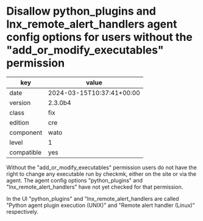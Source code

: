[//]: # (werk v2)
# Disallow python_plugins and lnx_remote_alert_handlers agent config options for users without the "add_or_modify_executables" permission

key        | value
---------- | ---
date       | 2024-03-15T10:37:41+00:00
version    | 2.3.0b4
class      | fix
edition    | cre
component  | wato
level      | 1
compatible | yes

Without the "add_or_modify_executables" permission users do not have the right
to change any executable run by checkmk, either on the site or via the agent.
The agent config options "python_plugins" and "lnx_remote_alert_handlers" have
not yet checked for that permission.

In the UI "python_plugins" and "lnx_remote_alert_handlers are called
"Python agent plugin execution (UNIX)" and "Remote alert handler (Linux)" respectively.
